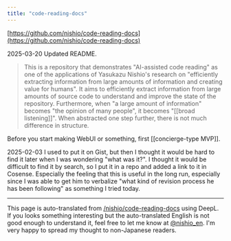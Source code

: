 ```yaml
---
title: "code-reading-docs"
---
```


[https://github.com/nishio/code-reading-docs](https://github.com/nishio/code-reading-docs)

2025-03-20
Updated README.
> This is a repository that demonstrates "AI-assisted code reading" as one of the applications of Yasukazu Nishio's research on "efficiently extracting information from large amounts of information and creating value for humans". It aims to efficiently extract information from large amounts of source code to understand and improve the state of the repository.
>  Furthermore, when "a large amount of information" becomes "the opinion of many people", it becomes "[[broad listening]]". When abstracted one step further, there is not much difference in structure.

Before you start making WebUI or something, first [[concierge-type MVP]].

2025-02-03
I used to put it on Gist, but then I thought it would be hard to find it later when I was wondering "what was it?". I thought it would be difficult to find it by search, so I put it in a repo and added a link to it in Cosense.
Especially the feeling that this is useful in the long run, especially since I was able to get him to verbalize "what kind of revision process he has been following" as something I tried today.


---
This page is auto-translated from [/nishio/code-reading-docs](https://scrapbox.io/nishio/code-reading-docs) using DeepL. If you looks something interesting but the auto-translated English is not good enough to understand it, feel free to let me know at [@nishio_en](https://twitter.com/nishio_en). I'm very happy to spread my thought to non-Japanese readers.